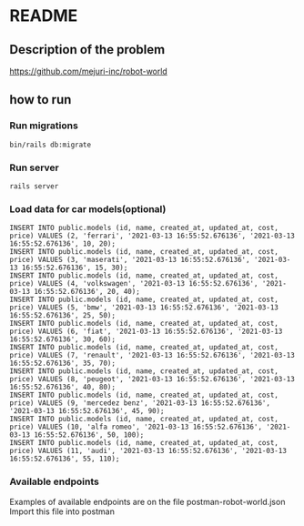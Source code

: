 # README

## Description of the problem
https://github.com/mejuri-inc/robot-world


## how to run
### Run migrations
```
bin/rails db:migrate
```

### Run server
```
rails server
```

### Load data for car models(optional)
```
INSERT INTO public.models (id, name, created_at, updated_at, cost, price) VALUES (2, 'ferrari', '2021-03-13 16:55:52.676136', '2021-03-13 16:55:52.676136', 10, 20);
INSERT INTO public.models (id, name, created_at, updated_at, cost, price) VALUES (3, 'maserati', '2021-03-13 16:55:52.676136', '2021-03-13 16:55:52.676136', 15, 30);
INSERT INTO public.models (id, name, created_at, updated_at, cost, price) VALUES (4, 'volkswagen', '2021-03-13 16:55:52.676136', '2021-03-13 16:55:52.676136', 20, 40);
INSERT INTO public.models (id, name, created_at, updated_at, cost, price) VALUES (5, 'bmw', '2021-03-13 16:55:52.676136', '2021-03-13 16:55:52.676136', 25, 50);
INSERT INTO public.models (id, name, created_at, updated_at, cost, price) VALUES (6, 'fiat', '2021-03-13 16:55:52.676136', '2021-03-13 16:55:52.676136', 30, 60);
INSERT INTO public.models (id, name, created_at, updated_at, cost, price) VALUES (7, 'renault', '2021-03-13 16:55:52.676136', '2021-03-13 16:55:52.676136', 35, 70);
INSERT INTO public.models (id, name, created_at, updated_at, cost, price) VALUES (8, 'peugeot', '2021-03-13 16:55:52.676136', '2021-03-13 16:55:52.676136', 40, 80);
INSERT INTO public.models (id, name, created_at, updated_at, cost, price) VALUES (9, 'mercedez benz', '2021-03-13 16:55:52.676136', '2021-03-13 16:55:52.676136', 45, 90);
INSERT INTO public.models (id, name, created_at, updated_at, cost, price) VALUES (10, 'alfa romeo', '2021-03-13 16:55:52.676136', '2021-03-13 16:55:52.676136', 50, 100);
INSERT INTO public.models (id, name, created_at, updated_at, cost, price) VALUES (11, 'audi', '2021-03-13 16:55:52.676136', '2021-03-13 16:55:52.676136', 55, 110);
```

### Available endpoints 
Examples of available endpoints are on the file postman-robot-world.json
Import this file into postman
